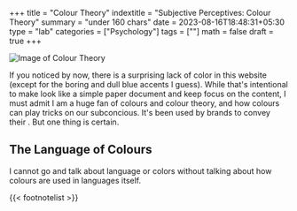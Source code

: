 +++
title = "Colour Theory"
indextitle = "Subjective Perceptives: Colour Theory"
summary = "under 160 chars"
date = 2023-08-16T18:48:31+05:30
type = "lab"
categories = ["Psychology"]
tags = [""]
math = false
draft = true
+++

![Image of Colour Theory](/media/lab/colour-theory/header.png)

If you noticed by now, there is a surprising lack of color in this website (except for the boring and dull blue accents I guess). While that's intentional to make look like a simple paper document and keep focus on the content, I must admit I am a huge fan of colours and colour theory, and how colours can play tricks on our subconcious. It's been used by brands to convey their . But one thing is certain.

## The Language of Colours

I cannot go and talk about language or colors without talking about how colours are used in languages itself.

{{< footnotelist >}}
